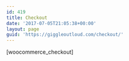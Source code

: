 ```yaml
---
id: 419
title: Checkout
date: '2017-07-05T21:05:38+00:00'
layout: page
guid: 'https://giggleoutloud.com/checkout/'
---
```


\[woocommerce\_checkout\]
